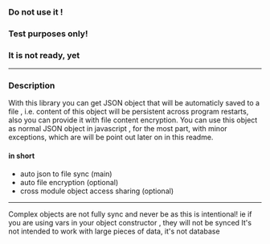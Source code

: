 ### Do not use it !  
### Test purposes only!  
### It is not ready, yet  
-----
### Description  
 With this library you can get JSON object that will be automaticly saved to a file , i.e. content of this object will be persistent across program restarts, also you can provide it with file content encryption. You can use this object as normal JSON object in javascript , for the most part, with minor exceptions, which are will be point out later on in this readme.  
#### in short
- auto json to file sync (main)
- auto file encryption (optional)
- cross module object access sharing (optional)
----- 
  
Complex objects are not fully sync and never be as this is intentional! 
ie if you are using vars in your object constructor , they will not be synced
It's not intended to work with large pieces of data, it's not database 
